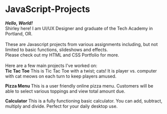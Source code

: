 # JavaScript-Projects
<b><i>Hello, World!</i></b>
<br>Shirley here! I am UI/UX Designer and graduate of the Tech Academy in Portland, OR.
<br>
<br>These are Javascript projects from various assignments including, but not limited to basic functions, slideshows and effects. 
<br>Please check out my HTML and CSS Portfolio for more.
<br>
<br>Here are a few main projects I've worked on:
<br>
<b>Tic Tac Toe</b>
This is Tic Tac Toe with a twist; cats! It is player vs. computer with cat meows on each turn to keep players amused.

<b>Pizza Menu</b>
This is a user friendly online pizza menu. Customers will be able to select various toppings and view total amount due. 

<b>Calculator</b>
This is a fully functioning basic calculator. You can add, subtract, multiply and divide. Perfect for your daily desktop use.
